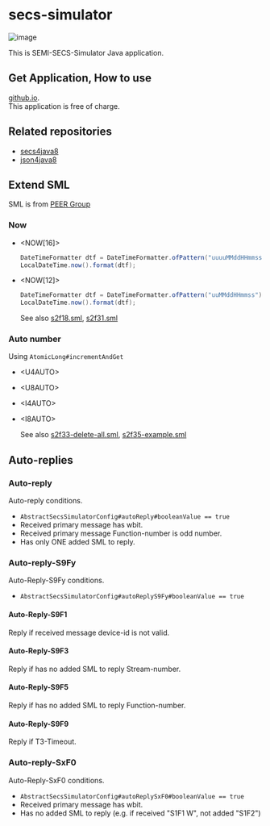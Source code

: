 # secs-simulator

![image](https://kenta-shimizu.github.io/secs-simulator/swing.png)

This is SEMI-SECS-Simulator Java application.

## Get Application, How to use

[github.io](https://kenta-shimizu.github.io/secs-simulator/index.html).  
This application is free of charge.

## Related repositories
 
 - [secs4java8](https://github.com/kenta-shimizu/secs4java8)
 - [json4java8](https://github.com/kenta-shimizu/json4java8)

## Extend SML

SML is from [PEER Group](https://www.peergroup.com/expertise/resources/secs-message-language/)

### Now

- &lt;NOW[16]&gt;

  ```java
  DateTimeFormatter dtf = DateTimeFormatter.ofPattern("uuuuMMddHHmmssSS");
  LocalDateTime.now().format(dtf);
  ```

- &lt;NOW[12]&gt;

  ```java
  DateTimeFormatter dtf = DateTimeFormatter.ofPattern("uuMMddHHmmss");
  LocalDateTime.now().format(dtf);
  ```

  See also [s2f18.sml](/src/sml-template/host/s2f18.sml), [s2f31.sml](/src/sml-template/host/s2f31.sml)

### Auto number

Using `AtomicLong#incrementAndGet`

- &lt;U4AUTO&gt;
- &lt;U8AUTO&gt;
- &lt;I4AUTO&gt;
- &lt;I8AUTO&gt;

  See also [s2f33-delete-all.sml](/src/sml-template/host/s2f33-delete-all.sml), [s2f35-example.sml](/src/sml-template/host/s2f35-example.sml)


## Auto-replies

### Auto-reply

Auto-reply conditions.

- `AbstractSecsSimulatorConfig#autoReply#booleanValue == true`
- Received primary message has wbit.
- Received primary message Function-number is odd number.
- Has only ONE added SML to reply.

### Auto-reply-S9Fy

Auto-Reply-S9Fy conditions.

- `AbstractSecsSimulatorConfig#autoReplyS9Fy#booleanValue == true`

#### Auto-Reply-S9F1

Reply if received message device-id is not valid.

#### Auto-Reply-S9F3

Reply if has no added SML to reply Stream-number.

#### Auto-Reply-S9F5

Reply if has no added SML to reply Function-number.

#### Auto-Reply-S9F9

Reply if T3-Timeout.

### Auto-reply-SxF0

Auto-Reply-SxF0 conditions.

- `AbstractSecsSimulatorConfig#autoReplySxF0#booleanValue == true`
- Received primary message has wbit.
- Has no added SML to reply (e.g. if received "S1F1 W", not added "S1F2")
